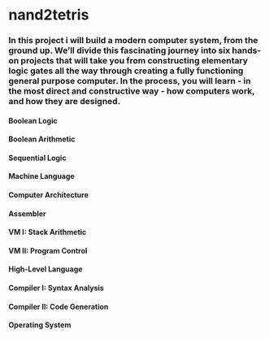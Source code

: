 # nand2tetris
 
 
### In this project i will build a modern computer system, from the ground up. We’ll divide this fascinating journey into six hands-on projects that will take you from constructing elementary logic gates all the way through creating a fully functioning general purpose computer. In the process, you will learn - in the most direct and constructive way - how computers work, and how they are designed.

#### Boolean Logic
#### Boolean Arithmetic
#### Sequential Logic
#### Machine Language
#### Computer Architecture
#### Assembler
#### VM I: Stack Arithmetic
#### VM II: Program Control
#### High-Level Language
#### Compiler I: Syntax Analysis
#### Compiler II: Code Generation
#### Operating System


